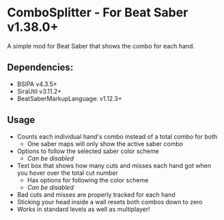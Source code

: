 # ComboSplitter - For Beat Saber v1.38.0+
A simple mod for Beat Saber that shows the combo for each hand.

## Dependencies:
- BSIPA v4.3.5+
- SiraUtil v3.11.2+
- BeatSaberMarkupLanguage: v1.12.3+

## Usage
* Counts each individual hand's combo instead of a total combo for both
  * One saber maps will only show the active saber combo
* Options to follow the selected saber color scheme
  * *Can be disabled*
* Text box that shows how many cuts and misses each hand got when you hover over the total cut number
  * Has options for following the color scheme
  * *Can be disabled*
* Bad cuts and misses are properly tracked for each hand
* Sticking your head inside a wall resets both combos down to zero
* Works in standard levels as well as multiplayer!
